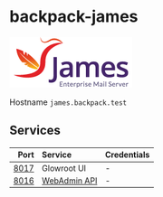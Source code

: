 # backpack-james

![James](../doc/assets/logos/james.png)

Hostname `james.backpack.test`

## Services

| Port | Service | Credentials
| ---: | :------ | :----------
| [8017](http://james.backpack.test:8017) | Glowroot UI | -
| [8016](http://james.backpack.test:8016) | [WebAdmin API](https://james.apache.org/server/manage-webadmin.html) | -
